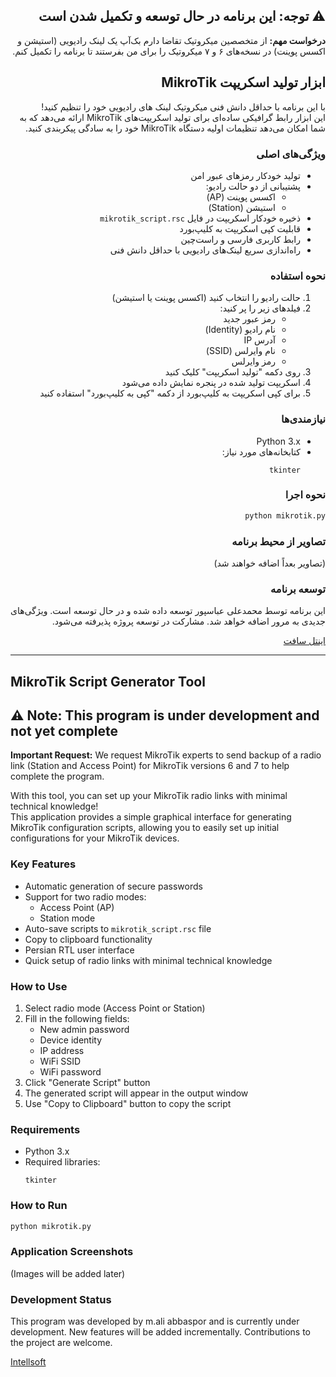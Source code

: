 
<div dir="rtl">

## ⚠️ توجه: این برنامه در حال توسعه و تکمیل شدن است

**درخواست مهم:** از متخصصین میکروتیک تقاضا دارم بک‌آپ یک لینک رادیویی (استیشن و اکسس پوینت) در نسخه‌های ۶ و ۷ میکروتیک را برای من بفرستند تا برنامه را تکمیل کنم.

## ابزار تولید اسکریپت MikroTik

با این برنامه با حداقل دانش فنی میکروتیک لینک های رادیویی خود را تنظیم کنید!  
این ابزار رابط گرافیکی ساده‌ای برای تولید اسکریپت‌های MikroTik ارائه می‌دهد که به شما امکان می‌دهد تنظیمات اولیه دستگاه MikroTik خود را به سادگی پیکربندی کنید.

### ویژگی‌های اصلی
- تولید خودکار رمزهای عبور امن
- پشتیبانی از دو حالت رادیو:
  - اکسس پوینت (AP)
  - استیشن (Station)
- ذخیره خودکار اسکریپت در فایل `mikrotik_script.rsc`
- قابلیت کپی اسکریپت به کلیپ‌بورد
- رابط کاربری فارسی و راست‌چین
- راه‌اندازی سریع لینک‌های رادیویی با حداقل دانش فنی

### نحوه استفاده
1. حالت رادیو را انتخاب کنید (اکسس پوینت یا استیشن)
2. فیلدهای زیر را پر کنید:
   - رمز عبور جدید
   - نام رادیو (Identity)
   - آدرس IP
   - نام وایرلس (SSID)
   - رمز وایرلس
3. روی دکمه "تولید اسکریپت" کلیک کنید
4. اسکریپت تولید شده در پنجره نمایش داده می‌شود
5. برای کپی اسکریپت به کلیپ‌بورد از دکمه "کپی به کلیپ‌بورد" استفاده کنید

### نیازمندی‌ها
- Python 3.x
- کتابخانه‌های مورد نیاز:
  ```
  tkinter
  ```

### نحوه اجرا
```bash
python mikrotik.py
```

### تصاویر از محیط برنامه
(تصاویر بعداً اضافه خواهند شد)

### توسعه برنامه
این برنامه توسط محمدعلی عباسپور توسعه داده شده و در حال توسعه است. ویژگی‌های جدیدی به مرور اضافه خواهد شد. مشارکت در توسعه پروژه پذیرفته می‌شود.

[اینتل سافت](https://intellsoft.ir)

</div>

---

## MikroTik Script Generator Tool

## ⚠️ Note: This program is under development and not yet complete

**Important Request:** We request MikroTik experts to send backup of a radio link (Station and Access Point) for MikroTik versions 6 and 7 to help complete the program.

With this tool, you can set up your MikroTik radio links with minimal technical knowledge!  
This application provides a simple graphical interface for generating MikroTik configuration scripts, allowing you to easily set up initial configurations for your MikroTik devices.

### Key Features
- Automatic generation of secure passwords
- Support for two radio modes:
  - Access Point (AP)
  - Station mode
- Auto-save scripts to `mikrotik_script.rsc` file
- Copy to clipboard functionality
- Persian RTL user interface
- Quick setup of radio links with minimal technical knowledge

### How to Use
1. Select radio mode (Access Point or Station)
2. Fill in the following fields:
   - New admin password
   - Device identity
   - IP address
   - WiFi SSID
   - WiFi password
3. Click "Generate Script" button
4. The generated script will appear in the output window
5. Use "Copy to Clipboard" button to copy the script

### Requirements
- Python 3.x
- Required libraries:
  ```
  tkinter
  ```

### How to Run
```bash
python mikrotik.py
```

### Application Screenshots
(Images will be added later)

### Development Status
This program was developed by m.ali abbaspor and is currently under development. New features will be added incrementally. Contributions to the project are welcome.

[Intellsoft](https://intellsoft.ir)